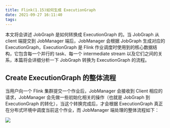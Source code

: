 ```yaml
---
title: Flink(1.15)如何生成 ExecutionGraph
date: 2021-09-27 16:11:40
tags:
---
```


本文将会讲述 JobGraph 是如何转换成 ExecutionGraph 的。当 JobGraph 从 client 端提交到 JobManager 端后，JobManager 会根据 JobGraph 生成对应的 ExecutionGraph，ExecutionGraph 是 Flink 作业调度时使用到的核心数据结构，它包含每一个并行的 task、每一个 intermediate stream 以及它们之间的关系，本篇将会详细分析一下 JobGraph 转换为 ExecutionGraph 的流程。

## Create ExecutionGraph 的整体流程

当用户向一个 Flink 集群提交一个作业后，JobManager 会接收到 Client 相应的请求，JobManager 会先做一些初始化相关的操作（也就是 JobGraph 到 ExecutionGraph 的转化），当这个转换完成后，才会根据 ExecutionGraph 真正在分布式环境中调度当前这个作业，而 JobManager 端处理的整体流程如下：

![](https://gitee.com/hxf88/imgrepo/raw/master/img/flinkJobmanager1.png)

